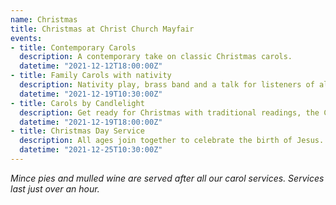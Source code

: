 ```yaml
---
name: Christmas
title: Christmas at Christ Church Mayfair
events:
- title: Contemporary Carols
  description: A contemporary take on classic Christmas carols.
  datetime: "2021-12-12T18:00:00Z"
- title: Family Carols with nativity
  description: Nativity play, brass band and a talk for listeners of all ages.
  datetime: "2021-12-19T10:30:00Z"
- title: Carols by Candlelight
  description: Get ready for Christmas with traditional readings, the CCM choir and brass band.
  datetime: "2021-12-19T18:00:00Z"
- title: Christmas Day Service
  description: All ages join together to celebrate the birth of Jesus.
  datetime: "2021-12-25T10:30:00Z"
---
```

*Mince pies and mulled wine are served after all our carol services. Services last just over an hour.*